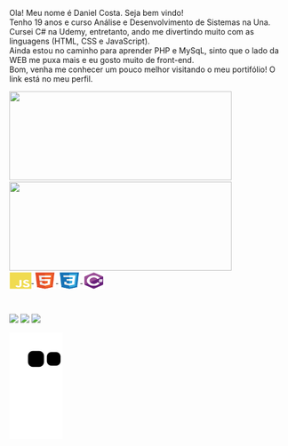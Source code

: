 <p> 
Ola! Meu nome é Daniel Costa. Seja bem vindo! <br /> 
Tenho 19 anos e curso Análise e Desenvolvimento de Sistemas na Una. <br />
Cursei C# na Udemy, entretanto, ando me divertindo muito com as linguagens (HTML, CSS e JavaScript). <br />
Ainda estou no caminho para aprender PHP e MySqL, sinto que o lado da WEB me puxa mais e eu gosto muito de front-end. <br />
Bom, venha me conhecer um pouco melhor visitando o meu portifólio! O link está no meu perfil. </p>

<div>
  <a href="https://github.com/DanielCostaGH">
  <img height="160em" width="400" src="https://github-readme-stats.vercel.app/api?username=DanielCostaGH&show_icons=true&theme=dark&include_all_commits=true&count_private=true"/>
  <img height="160em" width="400" src="https://github-readme-stats.vercel.app/api/top-langs/?username=DanielCostaGH&layout=compact&langs_count=7&theme=dark"/>
    
  <div style="display: inline_block">
  <img align="center" alt="Dan-Js" height="30" width="40" src="https://raw.githubusercontent.com/devicons/devicon/master/icons/javascript/javascript-plain.svg">
  <img align="center" alt="Dan-HTML" height="30" width="40" src="https://raw.githubusercontent.com/devicons/devicon/master/icons/html5/html5-original.svg">
  <img align="center" alt="Dan-CSS" height="30" width="40" src="https://raw.githubusercontent.com/devicons/devicon/master/icons/css3/css3-original.svg">
  <img align="center" alt="Dan-Csharp" height="30" width="40" src="https://raw.githubusercontent.com/devicons/devicon/master/icons/csharp/csharp-original.svg">
</div>
    <p> <br /> </p>   
     
  <div> <a href="https://www.linkedin.com/in/daniel-costa-7058a2158" target="_blank"><img src="https://img.shields.io/badge/-LinkedIn-%230077B5?style=for-the-badge&logo=linkedin&logoColor=white" target="_blank"></a> 
  <a href = "dfscs.costa@gmail.com"><img src="https://img.shields.io/badge/-Gmail-%23333?style=for-the-badge&logo=gmail&logoColor=white" target="_blank"></a>
  <a href="https://www.instagram.com/dan._costa/" target="_blank"><img src="https://img.shields.io/badge/-Instagram-%23E4405F?style=for-the-badge&logo=instagram&logoColor=white" target="_blank"></a>   </div>
    
    
        
![Snake animation](https://github.com/rafaballerini/rafaballerini/blob/output/github-contribution-grid-snake.svg) 
    
  
   
    
